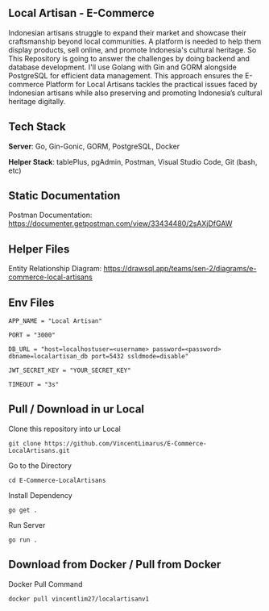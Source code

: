 **Local Artisan - E-Commerce**
--------------------------------
Indonesian artisans struggle to expand their market and showcase their craftsmanship beyond local communities. A platform is needed to help them display products, sell online, and promote Indonesia's cultural heritage.
So This Repository is going to answer the challenges by doing backend and database development. I'll use Golang with Gin and GORM alongside PostgreSQL for efficient data management. This approach ensures the E-commerce Platform for Local Artisans tackles the practical issues faced by Indonesian artisans while also preserving and promoting Indonesia’s cultural heritage digitally.

**Tech Stack**
---------------
**Server**: Go, Gin-Gonic, GORM, PostgreSQL, Docker

**Helper Stack**: tablePlus, pgAdmin, Postman, Visual Studio Code, Git (bash, etc)

**Static Documentation**
---
Postman Documentation: https://documenter.getpostman.com/view/33434480/2sAXjDfGAW

**Helper Files**
---
Entity Relationship Diagram: https://drawsql.app/teams/sen-2/diagrams/e-commerce-local-artisans

**Env Files**
---
```
APP_NAME = "Local Artisan"

PORT = "3000"

DB_URL = "host=localhostuser=<username> password=<password> dbname=localartisan_db port=5432 ssldmode=disable"

JWT_SECRET_KEY = "YOUR_SECRET_KEY"

TIMEOUT = "3s"
```
**Pull / Download in ur Local**
---
Clone this repository into ur Local
```
git clone https://github.com/VincentLimarus/E-Commerce-LocalArtisans.git
```
Go to the Directory
```
cd E-Commerce-LocalArtisans
```
Install Dependency
```
go get .
```
Run Server 
```
go run .
```

**Download from Docker / Pull from Docker**
---
Docker Pull Command
```
docker pull vincentlim27/localartisanv1
```
